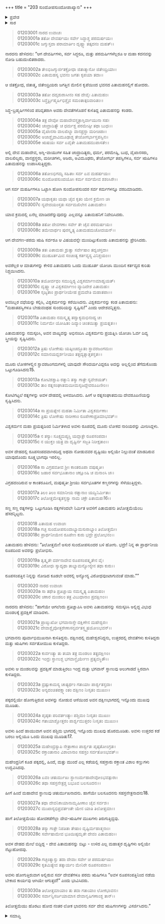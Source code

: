 +++
title = "203 ಸುಂದೋಪಸುಂದೋಪಾಖ್ಯಾನಃ"
+++

<details><summary>ಪ್ರವೇಶ</summary>


।।   ಓಂ ಓಂ ನಮೋ ನಾರಾಯಣಾಯ।।   ಶ್ರೀ ವೇದವ್ಯಾಸಾಯ ನಮಃ ।।

ಶ್ರೀ ಕೃಷ್ಣದ್ವೈಪಾಯನ ವೇದವ್ಯಾಸ ವಿರಚಿತ  

**ಶ್ರೀ ಮಹಾಭಾರತ**

**ಆದಿ ಪರ್ವ**

**ಅರ್ಜುನವನವಾಸ ಪರ್ವ**

**ಅಧ್ಯಾಯ 203**

</details>


<details><summary>ಸಾರ</summary>

ದೇವ-ಋಷಿಗಣಗಳೆಲ್ಲರೂ ಬ್ರಹ್ಮನಲ್ಲಿ ಮೊರೆಯಿಟ್ಟಿದುದು (1-8). ಪಿತಾಮಹನ ಆದೇಶದಂತೆ ವಿಶ್ವಕರ್ಮನು ತಿಲೋತ್ತಮೆಯನ್ನು ಸೃಷ್ಟಿಸಿದುದು (9-17). ತಿಲೋತ್ತಮೆಯ ಸೌಂದರ್ಯವನ್ನು ನೋಡಲು ಶಿವನು ಚತುರ್ಮುಖನಾದುದು, ಇಂದ್ರನು ಸಹಸ್ರಾಕ್ಷನಾದುದು (18-30).

</details>


> 01203001 ನಾರದ ಉವಾಚ।  
01203001a ತತೋ ದೇವರ್ಷಯಃ ಸರ್ವೇ ಸಿದ್ಧಾಶ್ಚ ಪರಮರ್ಷಯಃ।   
01203001c ಜಗ್ಮುಸ್ತದಾ ಪರಾಮಾರ್ತಿಂ ದೃಷ್ಟ್ವಾ ತತ್ಕದನಂ ಮಹತ್।।

ನಾರದನು ಹೇಳಿದನು: “ಆಗ ದೇವರ್ಷಿಗಳು, ಸರ್ವ ಸಿದ್ಧರೂ, ಮತ್ತು ಪರಮರ್ಷಿಗಳೆಲ್ಲರೂ ಆ ಮಹಾ ಕದನವನ್ನು ನೋಡಿ ಬಹುದುಃಖಿತರಾದರು.

> 01203002a ತೇಽಭಿಜಗ್ಮುರ್ಜಿತಕ್ರೋಧಾ ಜಿತಾತ್ಮಾನೋ ಜಿತೇಂದ್ರಿಯಾಃ।  
01203002c ಪಿತಾಮಹಸ್ಯ ಭವನಂ ಜಗತಃ ಕೃಪಯಾ ತದಾ।।

ಆ ಜಿತಕ್ರೋಧ, ಜಿತಾತ್ಮ, ಜಿತೇಂದ್ರಿಯರು ಜಗತ್ತಿನ ಮೇಲಿನ ಕೃಪೆಯಿಂದ ಭವನದ ಪಿತಾಮಹನಲ್ಲಿಗೆ ಹೋದರು.

> 01203003a ತತೋ ದದೃಶುರಾಸೀನಂ ಸಹ ದೇವೈಃ ಪಿತಾಮಹಂ।  
01203003c ಸಿದ್ಧೈರ್ಬ್ರಹ್ಮರ್ಷಿಭಿಶ್ಚೈವ ಸಮಂತಾತ್ಪರಿವಾರಿತಂ।।

ಸಿದ್ಧ-ಬ್ರಹ್ಮರ್ಷಿಗಳಿಂದ ಪರಿವೃತರಾಗಿ ಅವರು ದೇವತೆಗಳೊಡನೆ ಕುಳಿತಿದ್ದ ಪಿತಾಮಹನನ್ನು ಕಂಡರು.

> 01203004a ತತ್ರ ದೇವೋ ಮಹಾದೇವಸ್ತತ್ರಾಗ್ನಿರ್ವಾಯುನಾ ಸಹ।  
01203004c ಚಂದ್ರಾದಿತ್ಯೌ ಚ ಧರ್ಮಶ್ಚ ಪರಮೇಷ್ಠೀ ತಥಾ ಬುಧಃ।।  
01203005a ವೈಖಾನಸಾ ವಾಲಖಿಲ್ಯಾ ವಾನಪ್ರಸ್ಥಾ ಮರೀಚಿಪಾಃ।  
01203005c ಅಜಾಶ್ಚೈವಾವಿಮೂಢಾಶ್ಚ ತೇಜೋಗರ್ಭಾಸ್ತಪಸ್ವಿನಃ।  
01203005e ಋಷಯಃ ಸರ್ವ ಏವೈತೇ ಪಿತಾಮಹಮುಪಾಸತೇ।।

ಅಲ್ಲಿ ದೇವ ಮಹಾದೇವ, ಅಗ್ನಿ-ವಾಯುಗಳ ಸಹಿತ ಚಂದ್ರಾದಿತ್ಯರು, ಧರ್ಮ, ಪರಮೇಷ್ಠಿ, ಬುಧ, ವೈಖಾನಸರು, ವಾಲಖಿಲ್ಯರು, ವಾನಪ್ರಸ್ಥರು, ಮರೀಚಿಗಳು, ಅಜರು, ಅವಿಮೂಢರು, ತೇಜೋಗರ್ಭ ತಪಸ್ವಿಗಳೂ, ಸರ್ವ ಋಷಿಗಳೂ ಪಿತಾಮಹನನ್ನು ಉಪಾಸಿಸುತ್ತಿದ್ದರು.

> 01203006a ತತೋಽಭಿಗಮ್ಯ ಸಹಿತಾಃ ಸರ್ವ ಏವ ಮಹರ್ಷಯಃ।   
01203006c ಸುಂದೋಪಸುಂದಯೋಃ ಕರ್ಮ ಸರ್ವಮೇವ ಶಶಂಸಿರೇ।।

ಆಗ ಸರ್ವ ಮಹರ್ಷಿಗಳೂ ಒಟ್ಟಾಗಿ ಹೋಗಿ ಸುಂದೋಪಸುಂದರ ಸರ್ವ ಕರ್ಮಗಳನ್ನೂ ವರದಿಮಾಡಿದರು.

> 01203007a ಯಥಾಕೃತಂ ಯಥಾ ಚೈವ ಕೃತಂ ಯೇನ ಕ್ರಮೇಣ ಚ।  
01203007c ನ್ಯವೇದಯಂಸ್ತತಃ ಸರ್ವಮಖಿಲೇನ ಪಿತಾಮಹೇ।।

ಯಾವ ಕ್ರಮದಲ್ಲಿ ಏನೆಲ್ಲ ಮಾಡಿದರೆನ್ನುವುದನ್ನು ಎಲ್ಲವನ್ನೂ ಪಿತಾಮಹನಿಗೆ ನಿವೇದಿಸಿದರು.

> 01203008a ತತೋ ದೇವಗಣಾಃ ಸರ್ವೇ ತೇ ಚೈವ ಪರಮರ್ಷಯಃ।  
01203008c ತಮೇವಾರ್ಥಂ ಪುರಸ್ಕೃತ್ಯ ಪಿತಾಮಹಮಚೋದಯನ್।।

ಆಗ ದೇವಗಣ-ಪರಮ ಋಷಿ ಸರ್ವರೂ ಆ ವಿಷಯವನ್ನೇ ಮುಂದಿಟ್ಟುಕೊಂಡು ಪಿತಾಮಹನನ್ನು ಪ್ರೇರಿಸಿದರು.

> 01203009a ತತಃ ಪಿತಾಮಹಃ ಶ್ರುತ್ವಾ ಸರ್ವೇಷಾಂ ತದ್ವಚಸ್ತದಾ।  
01203009c ಮುಹೂರ್ತಮಿವ ಸಂಚಿಂತ್ಯ ಕರ್ತವ್ಯಸ್ಯ ವಿನಿಶ್ಚಯಂ।।

ಅವರೆಲ್ಲರ ಆ ಮಾತುಗಳನ್ನು ಕೇಳಿದ ಪಿತಾಮಹನು ಒಂದು ಮುಹೂರ್ತ ಯೋಚಿಸಿ ಮುಂದಿನ ಕರ್ತವ್ಯದ ಕುರಿತು ನಿಶ್ಚಯಿಸಿದನು.

> 01203010a ತಯೋರ್ವಧಂ ಸಮುದ್ದಿಶ್ಯ ವಿಶ್ವಕರ್ಮಾಣಮಾಹ್ವಯತ್।  
01203010c ದೃಷ್ಟ್ವಾ ಚ ವಿಶ್ವಕರ್ಮಾಣಂ ವ್ಯಾದಿದೇಶ ಪಿತಾಮಹಃ।  
01203010e ಸೃಜ್ಯತಾಂ ಪ್ರಾರ್ಥನೀಯೇಹ ಪ್ರಮದೇತಿ ಮಹಾತಪಾಃ।।

ಅವರಿಬ್ಬರ ವಧೆಯನ್ನು ಕಲ್ಪಿಸಿ, ವಿಶ್ವಕರ್ಮನನ್ನು ಕರೆಯಿಸಿದನು. ವಿಶ್ವಕರ್ಮನನ್ನು ಕಂಡ ಪಿತಾಮಹನು: “ಮಹಾತಪಸ್ವಿಗಳೂ ಬೇಡುವಂಥಹ ಸುಂದರಿಯನ್ನು ಸೃಷ್ಟಿಸು!” ಎಂದು ಆದೇಶವನ್ನಿತ್ತನು.

> 01203011a ಪಿತಾಮಹಂ ನಮಸ್ಕೃತ್ಯ ತದ್ವಾಕ್ಯಮಭಿನಂದ್ಯ ಚ।  
01203011c ನಿರ್ಮಮೇ ಯೋಷಿತಂ ದಿವ್ಯಾಂ ಚಿಂತಯಿತ್ವಾ ಪ್ರಯತ್ನತಃ।।

ಪಿತಾಮಹನನ್ನು ನಮಸ್ಕರಿಸಿ, ಅವನ ವಾಖ್ಯವನ್ನು ಅಭಿನಂದಿಸಿ ವಿಶ್ವಕರ್ಮನು ಪ್ರಯತ್ನಿಸಿ ಯೋಚಿಸಿ ಓರ್ವ ದಿವ್ಯ ಸ್ತ್ರೀಯನ್ನು ಸೃಷ್ಟಿಸಿದನು.

> 01203012a ತ್ರಿಷು ಲೋಕೇಷು ಯತ್ಕಿಂಚಿದ್ಭೂತಂ ಸ್ಥಾವರಜಂಗಮಂ।   
01203012c ಸಮಾನಯದ್ದರ್ಶನೀಯಂ ತತ್ತದ್ಯತ್ನಾತ್ತತಸ್ತತಃ।।

ಮೂರು ಲೋಕಗಳಲ್ಲಿನ ಸ್ಥಾವರಜಂಗಮಗಳಲ್ಲಿ ಯಾವುದೇ ಸೌಂದರ್ಯವಿದ್ದರೂ ಅದನ್ನು ಅಲ್ಲಲ್ಲಿಂದ ತೆಗೆದುಕೊಂಡು ಒಟ್ಟುಗೂಡಿಸಿದನು15.

> 01203013a ಕೋಟಿಶಶ್ಚಾಪಿ ರತ್ನಾನಿ ತಸ್ಯಾ ಗಾತ್ರೇ ನ್ಯವೇಶಯತ್।  
01203013c ತಾಂ ರತ್ನಸಂಘಾತಮಯೀಮಸೃಜದ್ದೇವರೂಪಿಣೀಂ।।

ಕೋಟಿಗಟ್ಟಲೆ ರತ್ನಗಳನ್ನು ಅವಳ ದೇಹದಲ್ಲಿ ಅಳವಡಿಸಿದನು. ಹೀಗೆ ಆ ರತ್ನಸಂಘಾತಮಯಿ ದೇವರೂಪಿಣಿಯನ್ನು ಸೃಷ್ಟಿಸಿದನು.

> 01203014a ಸಾ ಪ್ರಯತ್ನೇನ ಮಹತಾ ನಿರ್ಮಿತಾ ವಿಶ್ವಕರ್ಮಣಾ।  
01203014c ತ್ರಿಷು ಲೋಕೇಷು ನಾರೀಣಾಂ ರೂಪೇಣಾಪ್ರತಿಮಾಭವತ್।।

ವಿಶ್ವಕರ್ಮನ ಮಹಾ ಪ್ರಯತ್ನದಿಂದ ನಿರ್ಮಿತಳಾದ ಅವಳು ರೂಪದಲ್ಲಿ ಮೂರು ಲೋಕದ ನಾರಿಯರನ್ನು ಮೀರಿಸಿದ್ದಳು.

> 01203015a ನ ತಸ್ಯಾಃ ಸೂಕ್ಷ್ಮಮಪ್ಯಸ್ತಿ ಯದ್ಗಾತ್ರೇ ರೂಪಸಂಪದಾ।   
01203015c ನ ಯುಕ್ತಂ ಯತ್ರ ವಾ ದೃಷ್ಟಿರ್ನ ಸಜ್ಜತಿ ನಿರೀಕ್ಷತಾಂ।।

ಅವಳ ದೇಹದಲ್ಲಿ ರೂಪಸಂಪದವಾಗಿರದಿದ್ದ ಅಥವಾ ನೋಡುವವರ ದೃಷ್ಟಿಯು ಅಲ್ಲಿಯೇ ನಿಲ್ಲುವಂತೆ ಮಾಡದಿರುವ ಯಾವುದೊಂದು ಸೂಕ್ಷ್ಮಭಾಗವೂ ಇರಲಿಲ್ಲ.

> 01203016a ಸಾ ವಿಗ್ರಹವತೀವ ಶ್ರೀಃ ಕಾಂತರೂಪಾ ವಪುಷ್ಮತೀ।  
01203016c ಜಹಾರ ಸರ್ವಭೂತಾನಾಂ ಚಕ್ಷೂಂಷಿ ಚ ಮನಾಂಸಿ ಚ।।

ವಿಗ್ರಹದಂದಿರುವ ಆ ಕಾಂತರೂಪಿಣಿ, ಮಪುಷ್ಮತೀ ಶ್ರೀಯು ಸರ್ವಭೂತಗಳ ಕಣ್ಮನಗಳನ್ನು ಸೆಳೆಯುತ್ತಿದ್ದಳು.

> 01203017a ತಿಲಂ ತಿಲಂ ಸಮಾನೀಯ ರತ್ನಾನಾಂ ಯದ್ವಿನಿರ್ಮಿತಾ।  
01203017c ತಿಲೋತ್ತಮೇತ್ಯತಸ್ತಸ್ಯಾ ನಾಮ ಚಕ್ರೇ ಪಿತಾಮಹಃ16।।

ಸಣ್ಣ ಸಣ್ಣ ರತ್ನಗಳನ್ನು ಒಟ್ಟುಗೂಡಿಸಿ ರತ್ನಗಳಿಂದಲೇ ನಿರ್ಮಿತ ಅವಳಿಗೆ ಪಿತಾಮಹನು ತಿಲೋತ್ತಮೆಯೆಂಬ ಹೆಸರನ್ನಿಟ್ಟನು.

> 01203018 ಪಿತಾಮಹ ಉವಾಚ।  
01203018a ಗಚ್ಛ ಸುಂದೋಪಸುಂದಾಭ್ಯಾಮಸುರಾಭ್ಯಾಂ ತಿಲೋತ್ತಮೇ।  
01203018c ಪ್ರಾರ್ಥನೀಯೇನ ರೂಪೇಣ ಕುರು ಭದ್ರೇ ಪ್ರಲೋಭನಂ।।

ಪಿತಾಮಹನು ಹೇಳಿದನು: “ತಿಲೋತ್ತಮೇ! ಅಸುರ ಸುಂದೋಪಸುಂದರ ಬಳಿ ಹೋಗು. ಭದ್ರೇ! ನಿನ್ನ ಈ ಪ್ರಾರ್ಥನೀಯ ರೂಪದಿಂದ ಅವರನ್ನು ಪ್ರಲೋಭಿಸು.

> 01203019a ತ್ವತ್ಕೃತೇ ದರ್ಶನಾದೇವ ರೂಪಸಂಪತ್ಕೃತೇನ ವೈ।  
01203019c ವಿರೋಧಃ ಸ್ಯಾದ್ಯಥಾ ತಾಭ್ಯಾಮನ್ಯೋನ್ಯೇನ ತಥಾ ಕುರು।।

ರೂಪಸಂಪತ್ತಿನ ನಿನ್ನನ್ನು ನೋಡಿದ ಕೂಡಲೇ ಅವರಲ್ಲಿ ಅನ್ಯೋನ್ಯ ವಿರೋಧವುಂಟಾಗುವಂತೆ ಮಾಡು.””

> 01203020 ನಾರದ ಉವಾಚ।  
01203020a ಸಾ ತಥೇತಿ ಪ್ರತಿಜ್ಞಾಯ ನಮಸ್ಕೃತ್ಯ ಪಿತಾಮಹಂ।  
01203020c ಚಕಾರ ಮಂಡಲಂ ತತ್ರ ವಿಬುಧಾನಾಂ ಪ್ರದಕ್ಷಿಣಂ।।

ನಾರದನು ಹೇಳಿದನು: “ಹಾಗೆಯೇ ಆಗಲೆಂದು ಪ್ರತಿಜ್ಞಾಪಿಸಿ ಅವಳು ಪಿತಾಮಹನನ್ನು ಸಮಸ್ಕರಿಸಿ ಅಲ್ಲಿದ್ದ ವಿಭುಧ ಮಂಡಲಕ್ಕೆ ಪ್ರದಕ್ಷಿಣೆ ಮಾಡಿದಳು.

> 01203021a ಪ್ರಾಙ್ಮುಖೋ ಭಗವಾನಾಸ್ತೇ ದಕ್ಷಿಣೇನ ಮಹೇಶ್ವರಃ।  
01203021c ದೇವಾಶ್ಚೈವೋತ್ತರೇಣಾಸನ್ಸರ್ವತಸ್ತ್ವೃಷಯೋಽಭವನ್।।

ಭಗವಾನನು ಪೂರ್ವಾಭಿಮುಖನಾಗಿ ಕುಳಿತಿದ್ದನು. ದಕ್ಷಿಣದಲ್ಲಿ ಮಹೇಶ್ವರನಿದ್ದನು, ಉತ್ತರದಲ್ಲಿ ದೇವತೆಗಳು ಕುಳಿತಿದ್ದರು ಮತ್ತು ಋಷಿಗಳು ಸರ್ವತೋಮುಖ ಕುಳಿತಿದ್ದರು.

> 01203022a ಕುರ್ವಂತ್ಯಾ ತು ತಯಾ ತತ್ರ ಮಂಡಲಂ ತತ್ಪ್ರದಕ್ಷಿಣಂ।  
01203022c ಇಂದ್ರಃ ಸ್ಥಾಣುಶ್ಚ ಭಗವಾನ್ಧೈರ್ಯೇಣ ಪ್ರತ್ಯವಸ್ಥಿತೌ।।

ಅವಳು ಆ ಮಂಡಲವನ್ನು ಪ್ರದಕ್ಷಿಣೆ ಮಾಡುತ್ತಿರಲು ಇಂದ್ರ ಮತ್ತು ಭಗವಾನ್ ಸ್ಥಾಣುವು ಅಲುಗಾಡದೆ ಸ್ಥಿರವಾಗಿ ಕುಳಿತಿದ್ದರು.

> 01203023a ದ್ರಷ್ಟುಕಾಮಸ್ಯ ಚಾತ್ಯರ್ಥಂ ಗತಾಯಾಃ ಪಾರ್ಶ್ವತಸ್ತದಾ।  
01203023c ಅನ್ಯದಂಚಿತಪಕ್ಷ್ಮಾಂತಂ ದಕ್ಷಿಣಂ ನಿಃಸೃತಂ ಮುಖಂ।।

ಪಕ್ಕದಲ್ಲಿಯೇ ಹೋಗುತ್ತಿರುವ ಅವಳನ್ನು ನೋಡುವ ಆಸೆಯಿಂದ ಅವನ ದಕ್ಷಿಣಭಾಗದಲ್ಲಿ ಇನ್ನೊಂದು ಮುಖವು ಮೂಡಿತು.

> 01203024a ಪೃಷ್ಠತಃ ಪರಿವರ್ತಂತ್ಯಾಃ ಪಶ್ಚಿಮಂ ನಿಃಸೃತಂ ಮುಖಂ।  
01203024c ಗತಾಯಾಶ್ಚೋತ್ತರಂ ಪಾರ್ಶ್ವಮುತ್ತರಂ ನಿಃಸೃತಂ ಮುಖಂ।।

ಅವಳು ಹಿಂದೆ ಹಾಯುವಾಗ ಅವನ ಪಶ್ಚಿಮ ಭಾಗದಲ್ಲಿ ಇನ್ನೊಂದು ಮುಖವು ಹೊರಮೂಡಿತು. ಅವಳು ಉತ್ತರದ ಕಡೆ ಬರಲು ಅಲ್ಲಿಯೂ ಒಂದು ಮುಖವು ಮೂಡಿತು17.

> 01203025a ಮಹೇಂದ್ರಸ್ಯಾಪಿ ನೇತ್ರಾಣಾಂ ಪಾರ್ಶ್ವತಃ ಪೃಷ್ಠತೋಽಗ್ರತಃ।   
01203025c ರಕ್ತಾಂತಾನಾಂ ವಿಶಾಲಾನಾಂ ಸಹಸ್ರಂ ಸರ್ವತೋಽಭವತ್।।

ಮಹೇಂದ್ರನಿಗೆ ಕೂಡ ಪಕ್ಕದಲ್ಲಿ, ಹಿಂದೆ, ಮತ್ತು ಮುಂದೆ ಎಲ್ಲ ಕಡೆಯಲ್ಲಿ ಸಹಸ್ರಾರು ರಕ್ತಾಂತ ವಿಶಾಲ ಕಣ್ಣುಗಳು ಉದ್ಭವಿಸಿದವು.

> 01203026a ಏವಂ ಚತುರ್ಮುಖಃ ಸ್ಥಾಣುರ್ಮಹಾದೇವೋಽಭವತ್ಪುರಾ।  
01203026c ತಥಾ ಸಹಸ್ರನೇತ್ರಶ್ಚ ಬಭೂವ ಬಲಸೂದನಃ।।

ಹೀಗೆ ಹಿಂದೆ ಮಹಾದೇವ ಸ್ಥಾಣುವು ಚತುರ್ಮುಖನಾದನು. ಹಾಗೆಯೇ ಬಲಸೂದನನು ಸಹಸ್ರನೇತ್ರನಾದನು18.

> 01203027a ತಥಾ ದೇವನಿಕಾಯಾನಾಮೃಷೀಣಾಂ ಚೈವ ಸರ್ವಶಃ।  
01203027c ಮುಖಾನ್ಯಭಿಪ್ರವರ್ತಂತೇ ಯೇನ ಯಾತಿ ತಿಲೋತ್ತಮಾ।।

ಹಾಗೆ ತಿಲೋತ್ತಮೆಯು ಹೋದಕಡೆಗೆಲ್ಲಾ ದೇವ-ಋಷಿಗಳ ಮುಖಗಳು ತಿರುಗುತ್ತಿದ್ದವು.

> 01203028a ತಸ್ಯಾ ಗಾತ್ರೇ ನಿಪತಿತಾ ತೇಷಾಂ ದೃಷ್ಟಿರ್ಮಹಾತ್ಮನಾಂ।   
01203028c ಸರ್ವೇಷಾಮೇವ ಭೂಯಿಷ್ಠಮೃತೇ ದೇವಂ ಪಿತಾಮಹಂ।।

ಅವಳ ದೇಹದ ಮೇಲೆ ಬಿದ್ದಿದ್ದ - ದೇವ ಪಿತಾಮಹನನ್ನು ಬಿಟ್ಟು - ಉಳಿದ ಎಲ್ಲ ಮಹಾತ್ಮರ ದೃಷ್ಟಿಗಳು ಅಲ್ಲಿಯೇ ನೆಟ್ಟುಹೋದವು.

> 01203029a ಗಚ್ಛಂತ್ಯಾಸ್ತು ತದಾ ದೇವಾಃ ಸರ್ವೇ ಚ ಪರಮರ್ಷಯಃ।  
01203029c ಕೃತಮಿತ್ಯೇವ ತತ್ಕಾರ್ಯಂ ಮೇನಿರೇ ರೂಪಸಂಪದಾ।।

ಅವಳು ಹೋಗುತ್ತಿರುವಾಗ ಅಲ್ಲಿರುವ ಸರ್ವ ದೇವತೆಗಳೂ ಪರಮ ಋಷಿಗಳೂ “ಅವಳ ರೂಪಸಂಪತ್ತಿನಿಂದ ನಡೆಯ ಬೇಕಾದ ಕಾರ್ಯವು ಆಗಿಯೇ ಆಗುತ್ತದೆ!” ಎಂದು ಭಾವಿಸಿದರು.

> 01203030a ತಿಲೋತ್ತಮಾಯಾಂ ತು ತದಾ ಗತಾಯಾಂ ಲೋಕಭಾವನಃ।  
01203030c ಸರ್ವಾನ್ವಿಸರ್ಜಯಾಮಾಸ ದೇವಾನೃಷಿಗಣಾಂಶ್ಚ ತಾನ್।।

ತಿಲೋತ್ತಮೆಯು ಹೊರಟು ಹೋದ ನಂತರ ಲೋಕ ಭಾವನನು ಸರ್ವ ದೇವ ಋಷಿಗಣಗಳನ್ನು ವಿಸರ್ಜಿಸಿದನು.”


<details><summary>ಸಮಾಪ್ತಿ</summary>


ಇತಿ ಶ್ರೀಮಹಾಭಾರತೇ ಆದಿಪರ್ವಣಿ ಅರ್ಜುನವನವಾಸಪರ್ವಣಿ ಸುಂದೋಪಸುಂದೋಪಾಖ್ಯಾನೇ ತ್ರ್ಯಧಿಕದ್ವಿಶತತಮೋಽಧ್ಯಾಯಃ।।  
ಇದು ಶ್ರೀಮಹಾಭಾರತದ ಆದಿಪರ್ವದಲ್ಲಿ ಅರ್ಜುನವನವಾಸಪರ್ವದಲ್ಲಿ ಸುಂದೋಪಸುಂದೋಪಾಖ್ಯಾನದಲ್ಲಿ ಇನ್ನೂರ ಮೂರನೆಯ ಅಧ್ಯಾಯವು.


</details>

